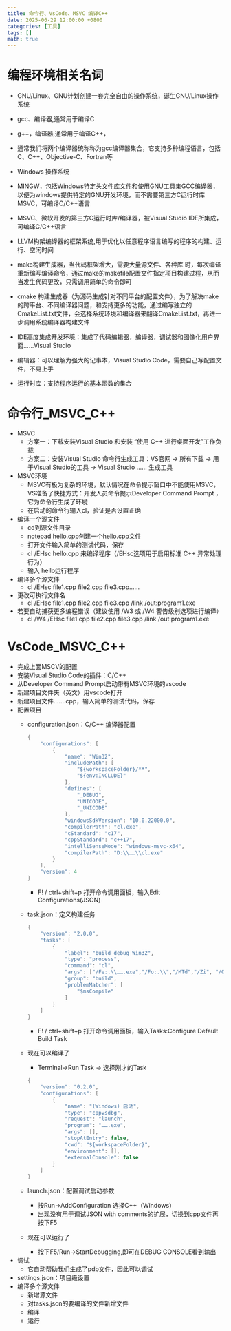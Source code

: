 ```yaml
---
title: 命令行、VsCode、MSVC 编译C++
date: 2025-06-29 12:00:00 +0800
categories: [工具]
tags: []
math: true
---
```


# 编程环境相关名词

* GNU/Linux、GNU计划创建一套完全自由的操作系统，诞生GNU/Linux操作系统
* gcc、编译器,通常用于编译C
* g++，编译器,通常用于编译C++，
* 通常我们将两个编译器统称称为gcc编译器集合，它支持多种编程语言，包括C、C++、Objective-C、Fortran等

* Windows 操作系统
* MINGW，包括Windows特定头文件库文件和使用GNU工具集GCC编译器，以便为windows提供特定的GNU开发环境，而不需要第三方C运行时库MSVC，可编译C/C++语言
* MSVC、微软开发的第三方C运行时库/编译器，被Visual Studio IDE所集成，可编译C/C++语言

* LLVM构架编译器的框架系统,用于优化以任意程序语言编写的程序的构建、运行、空闲时间

* make构建生成器，当代码框架增大，需要大量源文件、各种库 时，每次编译重新编写编译命令，通过make的makefile配置文件指定项目构建过程，从而当发生代码更改，只需调用简单的命令即可
* cmake 构建生成器（为源码生成针对不同平台的配置文件），为了解决make的跨平台、不同编译器问题，和支持更多的功能，通过编写独立的CmakeList.txt文件，会选择系统环境和编译器来翻译CmakeList.txt，再进一步调用系统编译器构建文件

* IDE高度集成开发环境：集成了代码编辑器，编译器，调试器和图像化用户界面……Visual Studio

* 编辑器：可以理解为强大的记事本，Visual Studio Code，需要自己写配置文件，不易上手

* 运行时库：支持程序运行的基本函数的集合

# 命令行_MSVC_C++

* MSVC
  * 方案一：下载安装Visual Studio 和安装 “使用 C++ 进行桌面开发”工作负载
  * 方案二：安装Visual Studio 命令行生成工具：VS官网 -> 所有下载 -> 用于Visual Studio的工具 -> Visual Studio …… 生成工具
* MSVC环境
  * MSVC有极为复杂的环境，默认情况在命令提示窗口中不能使用MSVC，VS准备了快捷方式：开发人员命令提示Developer Command Prompt ，它为命令行生成了环境
  * 在启动的命令行输入cl，验证是否设置正确
* 编译一个源文件
  * cd到源文件目录
  * notepad hello.cpp创建一个hello.cpp文件
  * 打开文件输入简单的测试代码，保存
  * cl /EHsc hello.cpp 来编译程序（/EHsc选项用于启用标准 C++ 异常处理行为）
  * 输入 hello运行程序
* 编译多个源文件
  * cl /EHsc file1.cpp file2.cpp file3.cpp……
* 更改可执行文件名
  * cl /EHsc file1.cpp file2.cpp file3.cpp /link /out:program1.exe
* 若要自动捕获更多编程错误（建议使用 /W3 或 /W4 警告级别选项进行编译）
  * cl /W4 /EHsc file1.cpp file2.cpp file3.cpp /link /out:program1.exe

# VsCode_MSVC_C++

* 完成上面MSCV的配置
* 安装Visual Studio Code的插件：C/C++
* 从Developer Command Prompt启动带有MSVC环境的vscode
* 新建项目文件夹（英文）用vscode打开
* 新建项目文件…….cpp，输入简单的测试代码，保存
* 配置项目
  * configuration.json：C/C++ 编译器配置

    ```c++
    {
        "configurations": [
            {
                "name": "Win32",
                "includePath": [
                    "${workspaceFolder}/**",
                    "${env:INCLUDE}"
                ],
                "defines": [
                    "_DEBUG",
                    "UNICODE",
                    "_UNICODE"
                ],
                "windowsSdkVersion": "10.0.22000.0",
                "compilerPath": "cl.exe",
                "cStandard": "c17",
                "cppStandard": "c++17",
                "intelliSenseMode": "windows-msvc-x64",
                "compilerPath": "D:\\……\\cl.exe"
            }
        ],
        "version": 4
    }
    ```

    * F! / ctrl+shift+p 打开命令调用面板，输入Edit Configurations(JSON)
  * task.json：定义构建任务

    ```c++
    {
        "version": "2.0.0",
        "tasks": [
            {
                "label": "build debug Win32",
                "type": "process",
                "command": "cl",
                "args": ["/Fe:.\\…….exe","/Fo:.\\","/MTd","/Zi", "/Od", "/EHsc",".\\.cpp"],//FE:可执行文件输出目录和文件名，FO构建阶段文件输出目录，MTD：运行时库链接方式，……，最后是要编译的文件
                "group": "build",
                "problemMatcher": [
                    "$msCompile"
                ]
            }
        ]
    }
    ```

    * F! / ctrl+shift+p 打开命令调用面板，输入Tasks:Configure Default Build Task
  * 现在可以编译了
    * Terminal->Run Task -> 选择刚才的Task

    ```c++
    {
        "version": "0.2.0",
        "configurations": [
            {
                "name": "(Windows) 启动",
                "type": "cppvsdbg",
                "request": "launch",
                "program": "…….exe",
                "args": [],
                "stopAtEntry": false,
                "cwd": "${workspaceFolder}",
                "environment": [],
                "externalConsole": false
            }
        ]
    }
    ```

  * launch.json：配置调试启动参数
    * 按Run->AddConfiguration  选择C++（Windows）
    * 出现没有用于调试JSON with comments的扩展​​，切换到cpp文件再按下F5
  * 现在可以运行了
    * 按下F5/Run->StartDebugging,即可在DEBUG CONSOLE看到输出
* 调试
  * 它自动帮助我们生成了pdb文件，因此可以调试
* settings.json：项目级设置
* 编译多个源文件
  * 新增源文件
  * 对tasks.json的要编译的文件新增文件
  * 编译
  * 运行
